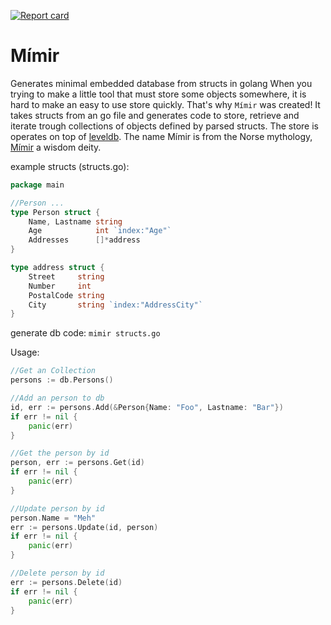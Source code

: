 [![Report card](http://goreportcard.com/badge/microo8/mimir)](http://goreportcard.com/report/microo8/mimir)

# Mímir
Generates minimal embedded database from structs in golang
When you trying to make a little tool that must store some objects somewhere, it is hard to make an easy to use store quickly.
That's why `Mímir` was created! It takes structs from an go file and generates code to store, retrieve and iterate trough collections of objects defined by parsed structs.
The store is operates on top of [leveldb](https://github.com/syndtr/goleveldb). The name Mímir is from the Norse mythology, [Mímir](https://en.wikipedia.org/wiki/M%C3%ADmir) a wisdom deity.

example structs (structs.go):

```go
package main

//Person ...
type Person struct {
	Name, Lastname string
	Age            int `index:"Age"`
	Addresses      []*address
}

type address struct {
	Street     string
	Number     int
	PostalCode string
	City       string `index:"AddressCity"`
}
```  

generate db code: `mimir structs.go`

Usage:

```go
//Get an Collection
persons := db.Persons()

//Add an person to db
id, err := persons.Add(&Person{Name: "Foo", Lastname: "Bar"})
if err != nil {
    panic(err)
}

//Get the person by id
person, err := persons.Get(id)
if err != nil {
    panic(err)
}

//Update person by id
person.Name = "Meh"
err := persons.Update(id, person)
if err != nil {
    panic(err)
}

//Delete person by id
err := persons.Delete(id)
if err != nil {
    panic(err)
}
```
